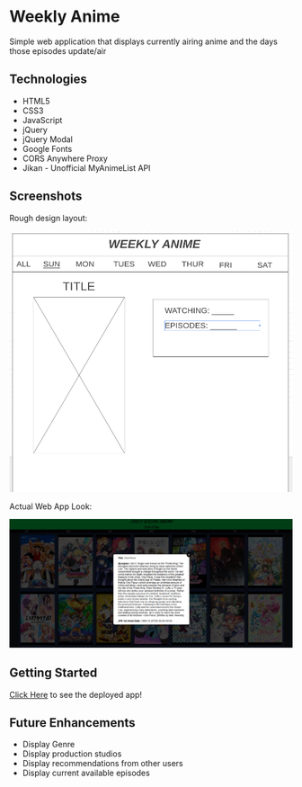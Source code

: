 # Weekly Anime

Simple web application that displays currently airing anime and the days those episodes update/air

## Technologies

- HTML5
- CSS3 
- JavaScript
- jQuery
- jQuery Modal
- Google Fonts
- CORS Anywhere Proxy
- Jikan - Unofficial MyAnimeList API

## Screenshots
Rough design layout:

![wireframe](./imgs/week-anime-wireframe.png)

Actual Web App Look:

![wireframe](./imgs/actualapp.png)

## Getting Started
[Click Here](https://daily-anime.vercel.app/) to see the deployed app!

## Future Enhancements
- Display Genre
- Display production studios
- Display recommendations from other users
- Display current available episodes